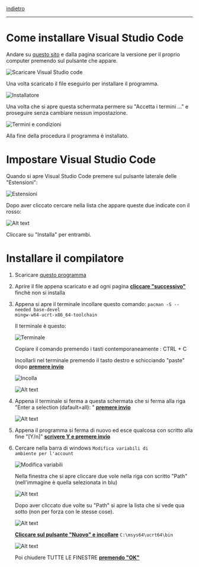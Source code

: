 [indietro](./index.md)

---

# Come installare Visual Studio Code

Andare su [questo sito](https://code.visualstudio.com/) e dalla pagina scaricare la versione per il proprio computer premendo sul pulsante che appare.

![Scaricare Visual Studio code](./setup_VSCode/image.png)

Una volta scaricato il file eseguirlo per installare il programma.

![Installatore](./setup_VSCode/image-2.png)

Una volta che si apre questa schermata permere su "Accetta i termini ..." e proseguire senza cambiare nessun impostazione.

![Termini e condizioni](./setup_VSCode/image-3.png)

Alla fine della procedura il programma è installato.

# Impostare Visual Studio Code

Quando si apre Visual Studio Code premere sul pulsante laterale delle "Estensioni":

![Estensioni](./setup_VSCode/image-4.png)

Dopo aver cliccato cercare nella lista che appare queste due indicate con il rosso:

![Alt text](./setup_VSCode/image-5.png)

Cliccare su "Installa" per entrambi.

# Installare il compilatore

1) Scaricare [questo programma](https://github.com/msys2/msys2-installer/releases/download/2023-05-26/msys2-x86_64-20230526.exe)
2) Aprire il file appena scaricato e ad ogni pagina <u>**cliccare "successivo"**</u> finchè non si installa
3) Appena si apre il terminale incollare questo comando:
<code>pacman -S --needed base-devel mingw-w64-ucrt-x86_64-toolchain</code>

    Il terminale è questo:

    ![Terminale](./setup_VSCode/image-6.png)

    Copiare il comando premendo i tasti contemporaneamente : CTRL + C

    Incollarli nel terminale premendo il tasto destro e schicciando "paste" dopo <u>**premere invio**</u>

    ![Incolla](./setup_VSCode/image-7.png)

    ![Alt text](./setup_VSCode/image-8.png)

4) Appena il terminale si ferma a questa schermata che si ferma alla riga "Enter a selection (dafault=all): " <u>**premere invio**</u>
    
    ![Alt text](./setup_VSCode/image-9.png)

5) Appena il programma si ferma di nuovo ed esce qualcosa con scritto alla fine "[Y/n]" <u>**scrivere Y e premere invio**</u>

6) Cercare nella barra di windows <code>Modifica variabili di ambiente per l'account</code>

    ![Modifica variabili](./setup_VSCode/image-10.png)

    Nella finestra che si apre cliccare due vole nella riga con scritto "Path" (nell'immagine è quella selezionata in blu)

    ![Alt text](./setup_VSCode/image-11.png)

    Dopo aver cliccato due volte su "Path" si apre la lista che si vede qua sotto (non per forza con le stesse cose).

    ![Alt text](./setup_VSCode/image-12.png)

    <u>**Cliccare sul pulsante "Nuovo" e incollare**</u> <code>C:\msys64\ucrt64\bin</code>

    ![Alt text](./setup_VSCode/image-13.png)

    Poi chiudere TUTTE LE FINESTRE <u>**premendo "OK"**</u>
